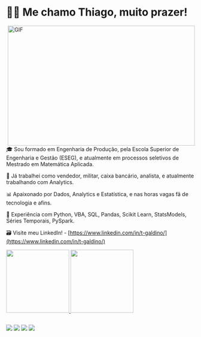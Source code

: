 
# 👋🏻 Me chamo Thiago, muito prazer!

 <img align="right" alt="GIF" src="https://user-images.githubusercontent.com/78427117/145701238-f7a384a0-d86d-40fa-a162-b1780e75b7f6.gif" width="500" height="320" />

🎓 Sou formado em Engenharia de Produção, pela Escola Superior de Engenharia e Gestão (ESEG), e atualmente em processos seletivos de Mestrado em Matemática Aplicada.

💼 Já trabalhei como vendedor, militar, caixa bancário, analista, e atualmente trabalhando com Analytics. 

📊  Apaixonado por Dados, Analytics e Estatística, e nas horas vagas fã de tecnologia e afins. 

👾  Experiência com Python, VBA, SQL, Pandas, Scikit Learn, StatsModels, Séries Temporais, PySpark.

🗃️ Visite meu LinkedIn! - [https://www.linkedin.com/in/t-galdino/](https://www.linkedin.com/in/t-galdino/)
 
<div align="left">
  <a href="https://github.com/thiago3442">
  <img height="168em" src="https://github-readme-stats.vercel.app/api?username=thiago3442&show_icons=true&theme=blue-green&include_all_commits=true&count_private=true"/>
  <img height="168em" src="https://github-readme-stats.vercel.app/api/top-langs/?username=thiago3442&layout=compact&langs_count=7&theme=blue-green"/>
</div>
  
  ##
 
<div> 
  <a href="youtube.com/channel/UCKUO2LupKgSm93CreEYIh-g" target="_blank"><img src="https://img.shields.io/badge/YouTube-FF0000?style=for-the-badge&logo=youtube&logoColor=white" target="_blank"></a>
  <a href="https://www.instagram.com/galdinothiagoo/" target="_blank"><img src="https://img.shields.io/badge/-Instagram-%23E4405F?style=for-the-badge&logo=instagram&logoColor=white" target="_blank"></a>
  <a href = "mailto:thiago3442@gmail.com"><img src="https://img.shields.io/badge/-Gmail-%23333?style=for-the-badge&logo=gmail&logoColor=white" target="_blank"></a>
  <a href="https://www.linkedin.com/in/t-galdino/" target="_blank"><img src="https://img.shields.io/badge/-LinkedIn-%230077B5?style=for-the-badge&logo=linkedin&logoColor=white" target="_blank"></a> 
  
</div>
